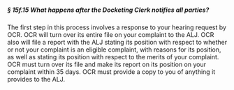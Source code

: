 ##### § 15f.15 What happens after the Docketing Clerk notifies all parties? #####

The first step in this process involves a response to your hearing request by OCR. OCR will turn over its entire file on your complaint to the ALJ. OCR also will file a report with the ALJ stating its position with respect to whether or not your complaint is an eligible complaint, with reasons for its position, as well as stating its position with respect to the merits of your complaint. OCR must turn over its file and make its report on its position on your complaint within 35 days. OCR must provide a copy to you of anything it provides to the ALJ.